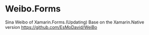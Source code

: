 # Weibo.Forms
Sina Weibo of Xamarin.Forms.(Updating)
Base on the Xamarin.Native version https://github.com/EsMoDavid/WeiBo
